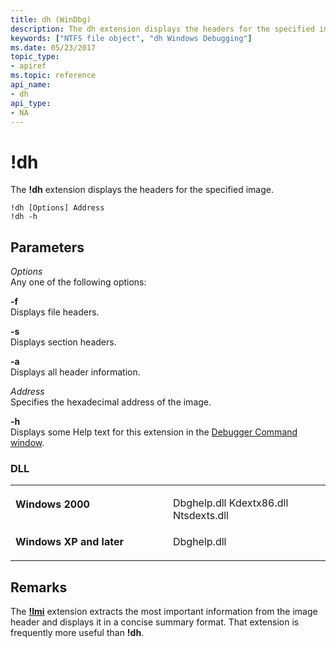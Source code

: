 ```yaml
---
title: dh (WinDbg)
description: The dh extension displays the headers for the specified image.
keywords: ["NTFS file object", "dh Windows Debugging"]
ms.date: 05/23/2017
topic_type:
- apiref
ms.topic: reference
api_name:
- dh
api_type:
- NA
---
```


# !dh


The **!dh** extension displays the headers for the specified image.

```dbgcmd
!dh [Options] Address 
!dh -h
```

## <span id="ddk__dh_dbg"></span><span id="DDK__DH_DBG"></span>Parameters


<span id="_______Options______"></span><span id="_______options______"></span><span id="_______OPTIONS______"></span> *Options*   
Any one of the following options:

<span id="-f"></span><span id="-F"></span>**-f**  
Displays file headers.

<span id="-s"></span><span id="-S"></span>**-s**  
Displays section headers.

<span id="-a"></span><span id="-A"></span>**-a**  
Displays all header information.

<span id="_______Address______"></span><span id="_______address______"></span><span id="_______ADDRESS______"></span> *Address*   
Specifies the hexadecimal address of the image.

<span id="_______-h______"></span><span id="_______-H______"></span> **-h**   
Displays some Help text for this extension in the [Debugger Command window](debugger-command-window.md).

### <span id="DLL"></span><span id="dll"></span>DLL

<table>
<colgroup>
<col width="50%" />
<col width="50%" />
</colgroup>
<tbody>
<tr class="odd">
<td align="left"><p><strong>Windows 2000</strong></p></td>
<td align="left"><p></p>
Dbghelp.dll
Kdextx86.dll
Ntsdexts.dll</td>
</tr>
<tr class="even">
<td align="left"><p><strong>Windows XP and later</strong></p></td>
<td align="left"><p>Dbghelp.dll</p></td>
</tr>
</tbody>
</table>

 

## Remarks

The [**!lmi**](-lmi.md) extension extracts the most important information from the image header and displays it in a concise summary format. That extension is frequently more useful than **!dh**.

 

 





